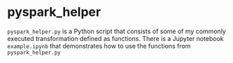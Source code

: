 # pyspark_helper

`pyspark_helper.py` is a Python script that consists of some of my commonly executed transformation defined as functions. There is a Jupyter notebook `example.ipynb` that demonstrates how to use the functions from `pyspark_helper.py`
